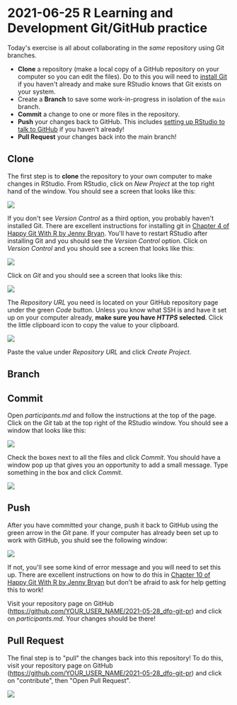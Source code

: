 
# 2021-06-25 R Learning and Development Git/GitHub practice

Today's exercise is all about collaborating in the *same* repository using Git branches.

- **Clone** a repository (make a local copy of a GitHub repository on your computer so you can edit the files). Do to this you will need to [install Git](https://happygitwithr.com/install-git.html#install-git-windows) if you haven't already and make sure RStudio knows that Git exists on your system.
- Create a **Branch** to save some work-in-progress in isolation of the `main` branch.
- **Commit** a change to one or more files in the repository.
- **Push** your changes back to GitHub. This includes [setting up RStudio to talk to GitHub](https://happygitwithr.com/credential-caching.html#how-to-get-a-pat) if you haven't already!
- **Pull Request** your changes back into the main branch!

## Clone

The first step is to **clone** the repository to your own computer to make changes in RStudio. From RStudio, click on *New Project* at the top right hand of the window. You should see a screen that looks like this:

![](screenshot/clone-rstudio.png)

If you don't see *Version Control* as a third option, you probably haven't installed Git. There are excellent instructions for installing git in [Chapter 4 of Happy Git With R by Jenny Bryan](https://happygitwithr.com/install-git.html#install-git-windows). You'll have to restart RStudio after installing Git and you should see the *Version Control* option. Click on *Version Control* and you should see a screen that looks like this:

![](screenshot/clone-rstudio-2.png)

Click on *Git* and you should see a screen that looks like this:

![](screenshot/clone-rstudio-3.png)

The *Repository URL* you need is located on your GitHub repository page under the green *Code* button. Unless you know what SSH is and have it set up on your computer already, **make sure you have *HTTPS* selected**. Click the little clipboard icon to copy the value to your clipboard.

![](screenshot/clone.png)

Paste the value under *Repository URL* and click *Create Project*.

## Branch



## Commit

Open *participants.md* and follow the instructions at the top of the page. Click on the *Git* tab at the top right of the RStudio window. You should see a window that looks like this:

![](screenshot/commit.png)

Check the boxes next to all the files and click *Commit*. You should have a window pop up that gives you an opportunity to add a small message. Type something in the box and click *Commit*.

![](screenshot/commit-2.png)

## Push

After you have committed your change, push it back to GitHub using the green arrow in the *Git* pane. If your computer has already been set up to work with GitHub, you shuld see the following window:

![](screenshot/push.png)

If not, you'll see some kind of error message and you will need to set this up. There are excellent instructions on how to do this in [Chapter 10 of Happy Git With R by Jenny Bryan](https://happygitwithr.com/credential-caching.html#how-to-get-a-pat) but don't be afraid to ask for help getting this to work!

Visit your repository page on GitHub (https://github.com/YOUR_USER_NAME/2021-05-28_dfo-git-pr) and click on *participants.md*. Your changes should be there!

## Pull Request

The final step is to "pull" the changes back into this repository! To do this, visit your repository page on GitHub (https://github.com/YOUR_USER_NAME/2021-05-28_dfo-git-pr) and click on "contribute", then "Open Pull Request".

![](screenshot/pull-request.png)
